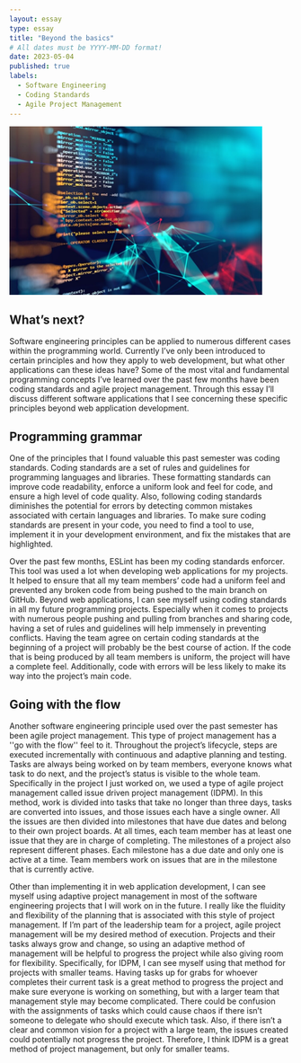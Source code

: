 ```yaml
---
layout: essay
type: essay
title: "Beyond the basics"
# All dates must be YYYY-MM-DD format!
date: 2023-05-04
published: true
labels:
  - Software Engineering
  - Coding Standards
  - Agile Project Management
---
```


<div class="text-center p-4">
  <img width="450px" src="../img/software-engineering.jpg" class="img-thumbnail" >
</div>

## What’s next?
Software engineering principles can be applied to numerous different cases within the programming world. Currently I’ve only been introduced to certain principles and how they apply to web development, but what other applications can these ideas have? Some of the most vital and fundamental programming concepts I’ve learned over the past few months have been coding standards and agile project management. Through this essay I’ll discuss different software applications that I see concerning these specific principles beyond web application development.

## Programming grammar
One of the principles that I found valuable this past semester was coding standards. Coding standards are a set of rules and guidelines for programming languages and libraries. These formatting standards can improve code readability, enforce a uniform look and feel for code, and ensure a high level of code quality. Also, following coding standards diminishes the potential for errors by detecting common mistakes associated with certain languages and libraries. To make sure coding standards are present in your code, you need to find a tool to use, implement it in your development environment, and fix the mistakes that are highlighted.

Over the past few months, ESLint has been my coding standards enforcer. This tool was used a lot when developing web applications for my projects. It helped to ensure that all my team members’ code had a uniform feel and prevented any broken code from being pushed to the main branch on GitHub. Beyond web applications, I can see myself using coding standards in all my future programming projects. Especially when it comes to projects with numerous people pushing and pulling from branches and sharing code, having a set of rules and guidelines will help immensely in preventing conflicts. Having the team agree on certain coding standards at the beginning of a project will probably be the best course of action. If the code that is being produced by all team members is uniform, the project will have a complete feel. Additionally, code with errors will be less likely to make its way into the project’s main code.

## Going with the flow
Another software engineering principle used over the past semester has been agile project management. This type of project management has a ''go with the flow'' feel to it. Throughout the project’s lifecycle, steps are executed incrementally with continuous and adaptive planning and testing. Tasks are always being worked on by team members, everyone knows what task to do next, and the project’s status is visible to the whole team. Specifically in the project I just worked on, we used a type of agile project management called issue driven project management (IDPM). In this method, work is divided into tasks that take no longer than three days, tasks are converted into issues, and those issues each have a single owner. All the issues are then divided into milestones that have due dates and belong to their own project boards. At all times, each team member has at least one issue that they are in charge of completing. The milestones of a project also represent different phases. Each milestone has a due date and only one is active at a time. Team members work on issues that are in the milestone that is currently active.

Other than implementing it in web application development, I can see myself using adaptive project management in most of the software engineering projects that I will work on in the future. I really like the fluidity and flexibility of the planning that is associated with this style of project management. If I’m part of the leadership team for a project, agile project management will be my desired method of execution. Projects and their tasks always grow and change, so using an adaptive method of management will be helpful to progress the project while also giving room for flexibility. Specifically, for IDPM, I can see myself using that method for projects with smaller teams. Having tasks up for grabs for whoever completes their current task is a great method to progress the project and make sure everyone is working on something, but with a larger team that management style may become complicated. There could be confusion with the assignments of tasks which could cause chaos if there isn’t someone to delegate who should execute which task. Also, if there isn’t a clear and common vision for a project with a large team, the issues created could potentially not progress the project. Therefore, I think IDPM is a great method of project management, but only for smaller teams.
